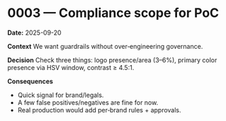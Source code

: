 # 0003 — Compliance scope for PoC
**Date:** 2025-09-20

**Context**
We want guardrails without over‑engineering governance.

**Decision**
Check three things: logo presence/area (3–6%), primary color presence via HSV window, contrast ≥ 4.5:1.

**Consequences**
- Quick signal for brand/legals.
- A few false positives/negatives are fine for now.
- Real production would add per‑brand rules + approvals.
